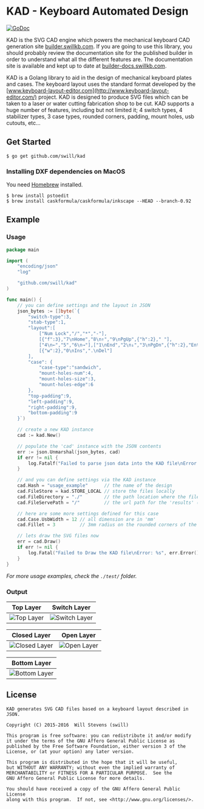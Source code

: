 KAD - Keyboard Automated Design
===============================

[![GoDoc](https://godoc.org/github.com/swill/kad?status.svg)](https://godoc.org/github.com/swill/kad)

KAD is the SVG CAD engine which powers the mechanical keyboard CAD generation site [builder.swillkb.com](http://builder.swillkb.com/).  If you are going to use this library, you should probably review the documentation site for the published builder in order to understand what all the different features are.  The documentation site is available and kept up to date at [builder-docs.swillkb.com](http://builder-docs.swillkb.com/).

KAD is a Golang library to aid in the design of mechanical keyboard plates and cases.  The keyboard layout uses the standard format developed by the [www.keyboard-layout-editor.com](http://www.keyboard-layout-editor.com/) project.  KAD is designed to produce SVG files which can be taken to a laser or water cutting fabrication shop to be cut.  KAD supports a huge number of features, including but not limited it; 4 switch types, 4 stabilizer types, 3 case types, rounded corners, padding, mount holes, usb cutouts, etc...


## Get Started

```
$ go get github.com/swill/kad
```

### Installing DXF dependencies on MacOS

You need [Homebrew](https://brew.sh/) installed.

```
$ brew install pstoedit
$ brew install caskformula/caskformula/inkscape --HEAD --branch-0.92
```

## Example

### Usage

``` go
package main

import (
	"encoding/json"
	"log"

	"github.com/swill/kad"
)

func main() {
	// you can define settings and the layout in JSON
	json_bytes := []byte(`{
		"switch-type":3,
		"stab-type":1,
		"layout":[
			["Num Lock","/","*","-"],
			[{"f":3},"7\nHome","8\n↑","9\nPgUp",{"h":2}," "],
			["4\n←","5","6\n→"],["1\nEnd","2\n↓","3\nPgDn",{"h":2},"Enter"],
			[{"w":2},"0\nIns",".\nDel"]
		],
		"case": {
			"case-type":"sandwich",
			"mount-holes-num":4,
			"mount-holes-size":3,
			"mount-holes-edge":6
		},
		"top-padding":9,
		"left-padding":9,
		"right-padding":9,
		"bottom-padding":9
	}`)

	// create a new KAD instance
	cad := kad.New()

	// populate the 'cad' instance with the JSON contents
	err := json.Unmarshal(json_bytes, cad)
	if err != nil {
		log.Fatalf("Failed to parse json data into the KAD file\nError: %s", err.Error())
	}

	// and you can define settings via the KAD instance
	cad.Hash = "usage_example"      // the name of the design
	cad.FileStore = kad.STORE_LOCAL // store the files locally
	cad.FileDirectory = "./"        // the path location where the files will be saved
	cad.FileServePath = "/"         // the url path for the 'results' (don't worry about this)

	// here are some more settings defined for this case
	cad.Case.UsbWidth = 12 // all dimension are in 'mm'
	cad.Fillet = 3         // 3mm radius on the rounded corners of the case

	// lets draw the SVG files now
	err = cad.Draw()
	if err != nil {
		log.Fatal("Failed to Draw the KAD file\nError: %s", err.Error())
	}
}
```
*For more usage examples, check the `./test/` folder.*


### Output

| Top Layer | Switch Layer |
|:---------:|:------------:|
| ![Top Layer](https://swill.github.io/kad/usage/usage_example_top.svg) | ![Switch Layer](https://swill.github.io/kad/usage/usage_example_switch.svg) |

| Closed Layer | Open Layer |
|:------------:|:----------:|
| ![Closed Layer](https://swill.github.io/kad/usage/usage_example_closed.svg) | ![Open Layer](https://swill.github.io/kad/usage/usage_example_open.svg) |

| Bottom Layer |
|:------------:|
| ![Bottom Layer](https://swill.github.io/kad/usage/usage_example_bottom.svg) |


## License

```
KAD generates SVG CAD files based on a keyboard layout described in JSON.

Copyright (C) 2015-2016  Will Stevens (swill)

This program is free software: you can redistribute it and/or modify
it under the terms of the GNU Affero General Public License as
published by the Free Software Foundation, either version 3 of the
License, or (at your option) any later version.

This program is distributed in the hope that it will be useful,
but WITHOUT ANY WARRANTY; without even the implied warranty of
MERCHANTABILITY or FITNESS FOR A PARTICULAR PURPOSE.  See the
GNU Affero General Public License for more details.

You should have received a copy of the GNU Affero General Public License
along with this program.  If not, see <http://www.gnu.org/licenses/>.
```

